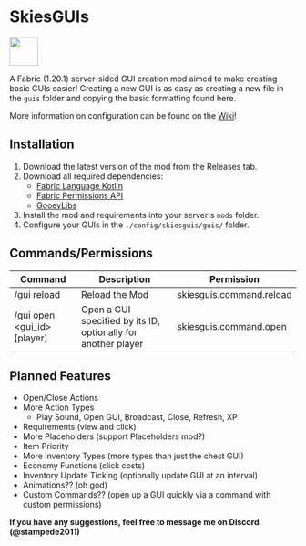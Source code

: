 # SkiesGUIs
<img height="50" src="https://camo.githubusercontent.com/a94064bebbf15dfed1fddf70437ea2ac3521ce55ac85650e35137db9de12979d/68747470733a2f2f692e696d6775722e636f6d2f6331444839564c2e706e67"/>

A Fabric (1.20.1) server-sided GUI creation mod aimed to make creating basic GUIs easier! Creating a new GUI is as easy as creating a new file in the `guis` folder and copying the basic formatting found here.

More information on configuration can be found on the [Wiki](https://github.com/PokeSkies/SkiesGUIs/wiki)!

## Installation
1. Download the latest version of the mod from the Releases tab.
2. Download all required dependencies:
   - [Fabric Language Kotlin](https://modrinth.com/mod/fabric-language-kotlin) 
   - [Fabric Permissions API](https://github.com/PokeSkies/fabric-permissions-api)
   - [GooeyLibs](https://github.com/NickImpact/GooeyLibs/tree/1.20.1)
2. Install the mod and requirements into your server's `mods` folder.
3. Configure your GUIs in the `./config/skiesguis/guis/` folder.

## Commands/Permissions

| Command                     | Description                                                   | Permission               |
|-----------------------------|---------------------------------------------------------------|--------------------------|
| /gui reload                 | Reload the Mod                                                | skiesguis.command.reload |
| /gui open <gui_id> [player] | Open a GUI specified by its ID, optionally for another player | skiesguis.command.open   |


## Planned Features
- Open/Close Actions
- More Action Types
  - Play Sound, Open GUI, Broadcast, Close, Refresh, XP
- Requirements (view and click)
- More Placeholders (support Placeholders mod?)
- Item Priority
- More Inventory Types (more types than just the chest GUI)
- Economy Functions (click costs)
- Inventory Update Ticking (optionally update GUI at an interval)
- Animations?? (oh god)
- Custom Commands?? (open up a GUI quickly via a command with custom permissions)

**If you have any suggestions, feel free to message me on Discord (@stampede2011)**